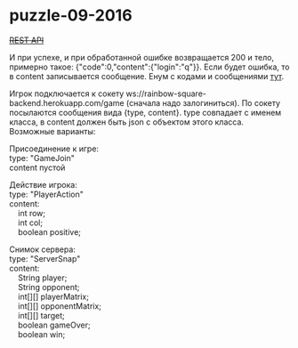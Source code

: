 # puzzle-09-2016

<a href="https://frontend-sample.herokuapp.com/"><s>REST API</s></a>

И при успехе, и при обработанной ошибке возвращается 200 и тело, примерно такое: {"code":0,"content":{"login":"q"}}.
Если будет ошибка, то в content записывается сообщение.
Енум с кодами и сообщениями <a href="https://github.com/djkah11/puzzle-09-2016/blob/master/src/main/java/ru/mail/park/main/ResponseCode.java">тут</a>.

Игрок подключается к сокету ws://rainbow-square-backend.herokuapp.com/game (сначала надо залогиниться). По сокету посылаются сообщения вида {type, content}. type совпадает с именем класса, в content должен быть json с объектом этого класса. Возможные варианты:

Присоединение к игре:<br>
type: "GameJoin"<br>
content пустой<br>

Действие игрока:<br>
type: "PlayerAction"<br>
content:<br>
&nbsp;&nbsp;&nbsp;&nbsp;int row;<br>
&nbsp;&nbsp;&nbsp;&nbsp;int col;<br>
&nbsp;&nbsp;&nbsp;&nbsp;boolean positive;<br>

Снимок сервера:<br>
type: "ServerSnap"<br>
content:<br>
&nbsp;&nbsp;&nbsp;&nbsp;String player;<br>
&nbsp;&nbsp;&nbsp;&nbsp;String opponent;<br>
&nbsp;&nbsp;&nbsp;&nbsp;int[][] playerMatrix;<br>
&nbsp;&nbsp;&nbsp;&nbsp;int[][] opponentMatrix;<br>
&nbsp;&nbsp;&nbsp;&nbsp;int[][] target;<br>
&nbsp;&nbsp;&nbsp;&nbsp;boolean gameOver;<br>
&nbsp;&nbsp;&nbsp;&nbsp;boolean win;<br>
